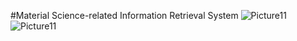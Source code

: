 #Material Science-related Information Retrieval System
![Picture11](https://github.com/upc-hub/material_information_retrieval/assets/79504426/1cf2cc8a-d4bb-42c5-97f7-0daf75f32691)
![Picture11](https://github.com/upc-hub/material_information_retrieval/assets/79504426/288b759f-eb41-4432-8977-483d997c3b34)
